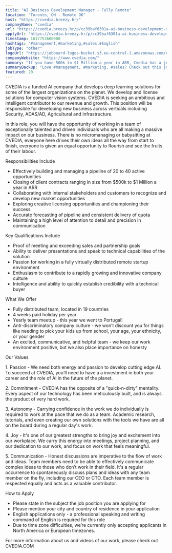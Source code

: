 ```yaml
---
title: "AI Business Development Manager - Fully Remote"
location: "Toronto, ON - Remote OK"
host: "https://cvedia.breezy.hr/"
companyName: "cvedia"
url: "https://cvedia.breezy.hr/p/cc39baf6301a-ai-business-development-manager-fully-remote"
applyUrl: "https://cvedia.breezy.hr/p/cc39baf6301a-ai-business-development-manager-fully-remote/apply"
timestamp: 1617753600000
hashtags: "#management,#marketing,#sales,#English"
jobType: "other"
logoUrl: "https://jobboard-logos-bucket.s3.eu-central-1.amazonaws.com/cvedia"
companyWebsite: "https://www.cvedia.com/"
summary: "If you have 500k to $1 Million a year in ARR, Cvedia has a job opening for an ai business development manager"
summaryBackup: "Love #management, #marketing, #sales? Check out this job post!"
featured: 20
---
```


CVEDIA is a funded AI company that develops deep learning solutions for some of the largest organizations on the planet. We develop and license solutions for computer vision systems. CVEDIA is seeking an ambitious and intelligent contributor to our revenue and growth. This position will be responsible for developing new business across verticals including Security, ADAS/AD, Agricultural and Infrastructure.

In this role, you will have the opportunity of working in a team of exceptionally talented and driven individuals who are all making a massive impact on our business. There is no micromanaging or babysitting at CVEDIA, everyone here drives their own ideas all the way from start to finish, everyone is given an equal opportunity to flourish and see the fruits of their labour.

Responsibilities Include

*   Effectively building and managing a pipeline of 20 to 40 active opportunities
*   Closing of client contracts ranging in size from $500k to $1 Million a year in ARR
*   Collaborating with internal stakeholders and customers to recognize and develop new market opportunities
*   Exploring creative licensing opportunities and championing their success
*   Accurate forecasting of pipeline and consistent delivery of quota
*   Maintaining a high level of attention to detail and precision in communication

Key Qualifications Include

*   Proof of meeting and exceeding sales and partnership goals
*   Ability to deliver presentations and speak to technical capabilities of the solution
*   Passion for working in a fully virtually distributed remote startup environment
*   Enthusiasm to contribute to a rapidly growing and innovative company culture
*   Intelligence and ability to quickly establish credibility with a technical buyer

What We Offer

*   Fully distributed team, located in 19 countries
*   4 weeks paid holiday per year
*   Yearly team meetup - this year we went to Portugal!
*   Anti-discriminatory company culture - we won’t discount you for things like needing to pick your kids up from school, your age, your ethnicity, or your gender
*   An excited, communicative, and helpful team - we keep our work environment positive, but we also place importance on honesty

Our Values

1\. Passion - We need both energy and passion to develop cutting edge AI. To succeed at CVEDIA, you’ll need to have a a investment in both your career and the role of AI in the future of the planet.

2\. Commitment - CVEDIA has the opposite of a "quick-n-dirty" mentality. Every aspect of our technology has been meticulously built, and is always the product of very hard work.

3\. Autonomy - Carrying confidence in the work we do individually is required to work at the pace that we do as a team. Academic research, tutorials, and even creating our own solutions with the tools we have are all on the board during a regular day's work.

4\. Joy - It's one of our greatest strengths to bring joy and excitement into our workplace. We carry this energy into meetings, project planning, and our dedication to our work, and focus on work that feels meaningful.

5\. Communication - Honest discussions are imperative to the flow of work and ideas. Team members need to be able to effectively communicate complex ideas to those who don’t work in their field. It's a regular occurrence to spontaneously discuss plans and ideas with any team member on the fly, including our CEO or CTO. Each team member is respected equally and acts as a valuable contributor.

How to Apply

*   Please state in the subject the job position you are applying for
*   Please mention your city and country of residence in your application
*   English applications only - a professional speaking and writing command of English is required for this role
*   Due to time zone difficulties, we’re currently only accepting applicants in North America or European timezones.

For more information about us and videos of our work, please check out CVEDIA.COM
